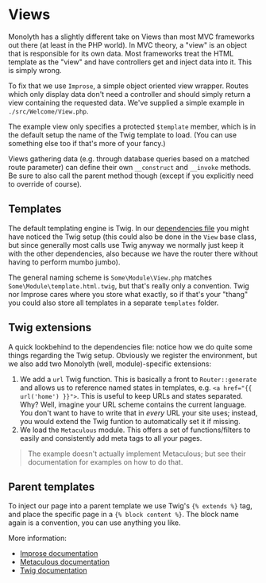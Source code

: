 # Views
Monolyth has a slightly different take on Views than most MVC frameworks out
there (at least in the PHP world). In MVC theory, a "view" is an object that is
responsible for its own data. Most frameworks treat the HTML template as the
"view" and have controllers get and inject data into it. This is simply wrong.

To fix that we use `Improse`, a simple object oriented view wrapper. Routes
which only display data don't need a controller and should simply return a view
containing the requested data. We've supplied a simple example in
`./src/Welcome/View.php`.

The example view only specifies a protected `$template` member, which is in the
default setup the name of the Twig template to load. (You can use something else
too if that's more of your fancy.)

Views gathering data (e.g. through database queries based on a matched route
parameter) can define their own `__construct` and `__invoke` methods. Be sure to
also call the parent method though (except if you explicitly need to override of
course).

## Templates
The default templating engine is Twig. In our
[dependencies file](dependencies.md) you might have noticed the Twig setup (this
could also be done in the `View` base class, but since generally most calls use
Twig anyway we normally just keep it with the other dependencies, also because
we have the router there without having to perform mumbo jumbo).

The general naming scheme is `Some\Module\View.php` matches
`Some\Module\template.html.twig`, but that's really only a convention. Twig nor
Improse cares where you store what exactly, so if that's your "thang" you could
also store all templates in a separate `templates` folder.

## Twig extensions
A quick lookbehind to the dependencies file: notice how we do quite some things
regarding the Twig setup. Obviously we register the environment, but we also add
two Monolyth (well, module)-specific extensions:

1. We add a `url` Twig function. This is basically a front to `Router::generate`
   and allows us to reference named states in templates, e.g. `<a
   href="{{ url('home') }}">`. This is useful to keep URLs and states separated.
   Why? Well, imagine your URL scheme contains the current language. You don't
   want to have to write that in _every_ URL your site uses; instead, you would
   extend the Twig funtion to automatically set it if missing.
2. We load the `Metaculous` module. This offers a set of functions/filters to
   easily and consistently add meta tags to all your pages.

> The example doesn't actually implement Metaculous; but see their documentation
> for examples on how to do that.

## Parent templates
To inject our page into a parent template we use Twig's `{% extends %}` tag, and
place the specific page in a `{% block content %}`. The block name again is a
convention, you can use anything you like.

More information:

- [Improse documentation](http://improse.monomelodies.nl)
- [Metaculous documentation](http://metaculous.monomelodies.nl)
- [Twig documentation](http://twig.sensiolabs.org/documentation)

